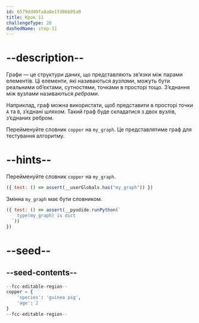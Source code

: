 ```yaml
---
id: 6579dd49fa8a8e1fd06b85a9
title: Крок 11
challengeType: 20
dashedName: step-11
---
```


# --description--

Графи — це структури даних, що представляють зв’язки між парами елементів. Ці елементи, які називаються *вузлами*, можуть бути реальними об’єктами, сутностями, точками в просторі тощо. З’єднання між вузлами називаються *ребрами*.

Наприклад, граф можна використати, щоб представити в просторі точки `A` та `B`, з’єднані шляхом. Такий граф буде складатися з двох вузлів, з’єднаних ребром.

Перейменуйте словник `copper` на `my_graph`. Це представлятиме граф для тестування алгоритму.

# --hints--

Перейменуйте словник `copper` на `my_graph`.

```js
({ test: () => assert(__userGlobals.has("my_graph")) })
```

Змінна `my_graph` має бути словником.

```js
({ test: () => assert(__pyodide.runPython(`
    type(my_graph) is dict 
  `))
})
```

# --seed--

## --seed-contents--

```py
--fcc-editable-region--
copper = {
    'species': 'guinea pig',
    'age': 2
}
--fcc-editable-region--
```
